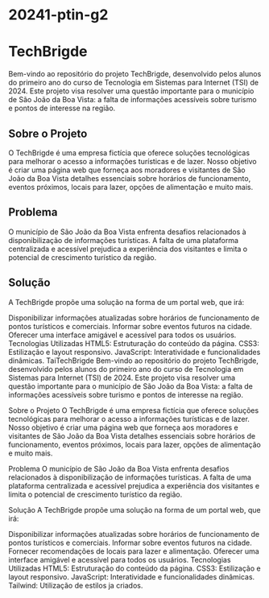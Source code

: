 # 20241-ptin-g2

# TechBrigde
Bem-vindo ao repositório do projeto TechBrigde, desenvolvido pelos alunos do primeiro ano do curso de Tecnologia em Sistemas para Internet (TSI) de 2024. Este projeto visa resolver uma questão importante para o município de São João da Boa Vista: a falta de informações acessíveis sobre turismo e pontos de interesse na região.

## Sobre o Projeto
O TechBrigde é uma empresa fictícia que oferece soluções tecnológicas para melhorar o acesso a informações turísticas e de lazer. Nosso objetivo é criar uma página web que forneça aos moradores e visitantes de São João da Boa Vista detalhes essenciais sobre horários de funcionamento, eventos próximos, locais para lazer, opções de alimentação e muito mais.

## Problema
O município de São João da Boa Vista enfrenta desafios relacionados à disponibilização de informações turísticas. A falta de uma plataforma centralizada e acessível prejudica a experiência dos visitantes e limita o potencial de crescimento turístico da região.

## Solução
A TechBrigde propõe uma solução na forma de um portal web, que irá:

Disponibilizar informações atualizadas sobre horários de funcionamento de pontos turísticos e comerciais.
Informar sobre eventos futuros na cidade.
Oferecer uma interface amigável e acessível para todos os usuários.
Tecnologias Utilizadas
HTML5: Estruturação do conteúdo da página.
CSS3: Estilização e layout responsivo.
JavaScript: Interatividade e funcionalidades dinâmicas.
TaiTechBrigde
Bem-vindo ao repositório do projeto TechBrigde, desenvolvido pelos alunos do primeiro ano do curso de Tecnologia em Sistemas para Internet (TSI) de 2024. Este projeto visa resolver uma questão importante para o município de São João da Boa Vista: a falta de informações acessíveis sobre turismo e pontos de interesse na região.

Sobre o Projeto
O TechBrigde é uma empresa fictícia que oferece soluções tecnológicas para melhorar o acesso a informações turísticas e de lazer. Nosso objetivo é criar uma página web que forneça aos moradores e visitantes de São João da Boa Vista detalhes essenciais sobre horários de funcionamento, eventos próximos, locais para lazer, opções de alimentação e muito mais.

Problema
O município de São João da Boa Vista enfrenta desafios relacionados à disponibilização de informações turísticas. A falta de uma plataforma centralizada e acessível prejudica a experiência dos visitantes e limita o potencial de crescimento turístico da região.

Solução
A TechBrigde propõe uma solução na forma de um portal web, que irá:

Disponibilizar informações atualizadas sobre horários de funcionamento de pontos turísticos e comerciais.
Informar sobre eventos futuros na cidade.
Fornecer recomendações de locais para lazer e alimentação.
Oferecer uma interface amigável e acessível para todos os usuários.
Tecnologias Utilizadas
HTML5: Estruturação do conteúdo da página.
CSS3: Estilização e layout responsivo.
JavaScript: Interatividade e funcionalidades dinâmicas.
Tailwind: Utilização de estilos ja criados.























